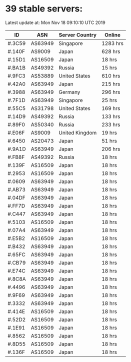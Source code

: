 # 39 stable servers:

Latest update at: Mon Nov 18 09:10:10 UTC 2019

| ID | ASN | Server Country | Online |
| -- | --- | -------------- | ------ |
| #.3C59 | AS63949 | Singapore | 1283 hrs |
| #.140F | AS9009 | Japan | 628 hrs |
| #.15D1 | AS16509 | Japan | 18 hrs |
| #.BA1B | AS49392 | Russia | 15 hrs |
| #.9FC3 | AS53889 | United States | 610 hrs |
| #.42A0 | AS63949 | Japan | 215 hrs |
| #.3988 | AS63949 | Germany | 296 hrs |
| #.7F1D | AS63949 | Singapore | 25 hrs |
| #.55C5 | AS31798 | United States | 169 hrs |
| #.14D9 | AS49392 | Russia | 133 hrs |
| #.89F0 | AS50340 | Russia | 233 hrs |
| #.E06F | AS9009 | United Kingdom | 19 hrs |
| #.6450 | AS20473 | Japan | 51 hrs |
| #.9A1D | AS63949 | Japan | 206 hrs |
| #.FB8F | AS49392 | Russia | 18 hrs |
| #.139F | AS16509 | Japan | 18 hrs |
| #.2953 | AS16509 | Japan | 18 hrs |
| #.0609 | AS63949 | Japan | 18 hrs |
| #.AB73 | AS63949 | Japan | 18 hrs |
| #.04DF | AS63949 | Japan | 18 hrs |
| #.FF7D | AS63949 | Japan | 18 hrs |
| #.C447 | AS63949 | Japan | 18 hrs |
| #.5103 | AS16509 | Japan | 18 hrs |
| #.07A4 | AS63949 | Japan | 18 hrs |
| #.E5B2 | AS16509 | Japan | 18 hrs |
| #.B432 | AS63949 | Japan | 18 hrs |
| #.65FC | AS63949 | Japan | 18 hrs |
| #.CB79 | AS63949 | Japan | 18 hrs |
| #.E74C | AS63949 | Japan | 18 hrs |
| #.8C8A | AS63949 | Japan | 18 hrs |
| #.4496 | AS63949 | Japan | 18 hrs |
| #.9F69 | AS63949 | Japan | 18 hrs |
| #.3332 | AS63949 | Japan | 18 hrs |
| #.414E | AS16509 | Japan | 18 hrs |
| #.52D2 | AS16509 | Japan | 18 hrs |
| #.1E91 | AS16509 | Japan | 18 hrs |
| #.8562 | AS16509 | Japan | 18 hrs |
| #.8D55 | AS16509 | Japan | 18 hrs |
| #.136F | AS16509 | Japan | 18 hrs |

